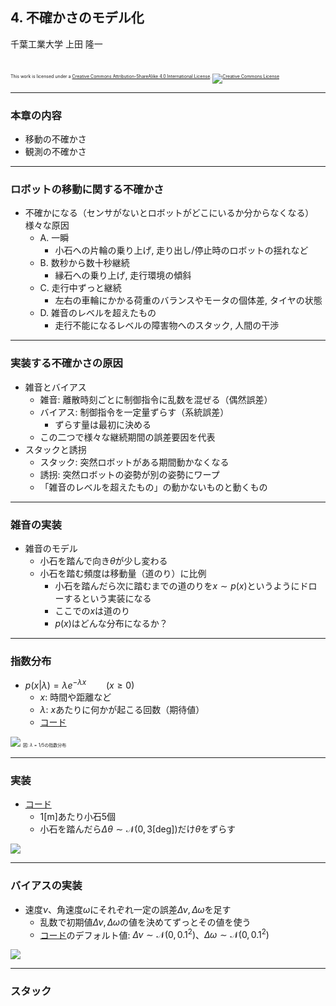 ## 4. 不確かさのモデル化

千葉工業大学 上田 隆一

<br />

<p style="font-size:50%">
This work is licensed under a <a rel="license" href="http://creativecommons.org/licenses/by-sa/4.0/">Creative Commons Attribution-ShareAlike 4.0 International License</a>.
<a rel="license" href="http://creativecommons.org/licenses/by-sa/4.0/">
<img alt="Creative Commons License" style="border-width:0" src="https://i.creativecommons.org/l/by-sa/4.0/88x31.png" /></a>
</p>

---

### 本章の内容

* 移動の不確かさ
* 観測の不確かさ

---

### ロボットの移動に関する不確かさ

* 不確かになる（センサがないとロボットがどこにいるか分からなくなる）様々な原因
    * A. 一瞬
        * 小石への片輪の乗り上げ, 走り出し/停止時のロボットの揺れなど
    * B. 数秒から数十秒継続
        * 縁石への乗り上げ, 走行環境の傾斜
    * C. 走行中ずっと継続
        * 左右の車輪にかかる荷重のバランスやモータの個体差, タイヤの状態
    * D. 雑音のレベルを超えたもの
        * 走行不能になるレベルの障害物へのスタック, 人間の干渉

---

### 実装する不確かさの原因

* 雑音とバイアス
    * 雑音: 離散時刻ごとに制御指令に乱数を混ぜる（偶然誤差）
    * バイアス: 制御指令を一定量ずらす（系統誤差）
        * ずらす量は最初に決める
    * この二つで様々な継続期間の誤差要因を代表
* スタックと誘拐
    * スタック: 突然ロボットがある期間動かなくなる
    * 誘拐: 突然ロボットの姿勢が別の姿勢にワープ
    * 「雑音のレベルを超えたもの」の動かないものと動くもの

---

### 雑音の実装

* 雑音のモデル
    * 小石を踏んで向き$\theta$が少し変わる
    * 小石を踏む頻度は移動量（道のり）に比例
        * 小石を踏んだら次に踏むまでの道のりを$x \sim p(x)$というようにドローするという実装になる
        * ここでの$x$は道のり
        * $p(x)$はどんな分布になるか？

---

### 指数分布

* $p(x | \lambda ) = \lambda e^{-\lambda x}  \qquad (x \ge 0)$
    * $x$: 時間や距離など
    * $\lambda$: $x$あたりに何かが起こる回数（期待値）
    * [コード](https://github.com/ryuichiueda/LNPR_BOOK_CODES/blob/master/section_uncertainty/exponential.ipynb)

![](../figs/exponential.png)
<span style="font-size:50%">図: $\lambda = 1/5$の指数分布</span>

---

### 実装

* [コード](https://github.com/ryuichiueda/LNPR_BOOK_CODES/blob/master/section_uncertainty/noise_simulation2.ipynb)
    * 1[m]あたり小石5個
    * 小石を踏んだら$\Delta\theta \sim \mathcal{N}(0, 3\text{[deg]})$だけ$\theta$をずらす

![](../figs/motion_noise.gif)

---

### バイアスの実装

* 速度$\nu$、角速度$\omega$にそれぞれ一定の誤差$\Delta\nu, \Delta\omega$を足す
    * 乱数で初期値$\Delta\nu, \Delta\omega$の値を決めてずっとその値を使う
    * [コード](https://github.com/ryuichiueda/LNPR_BOOK_CODES/blob/master/section_uncertainty/noise_simulation3.ipynb)のデフォルト値: $\Delta \nu \sim \mathcal{N}(0, 0.1^2)$、$\Delta \omega \sim \mathcal{N}(0, 0.1^2)$

![](../figs/motion_bias.gif)

---

### スタック


